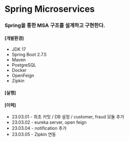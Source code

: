 # Spring Microservices

### Spring을 통한 MSA 구조를 설계하고 구현한다. 

#### [개발환경]
* JDK 17
* Spring Boot 2.7.5
* Maven
* PostgreSQL
* Docker
* OpenFeign
* Zipkin

#### [실행]

#### [이력]
* 23.03.01 - 최초 커밋 / DB 설정 / customer, fraud 모듈 추가
* 23.03.02 - eureka server, open feign
* 23.03.04 - notification 추가
* 23.03.05 - Zipkin 연동

